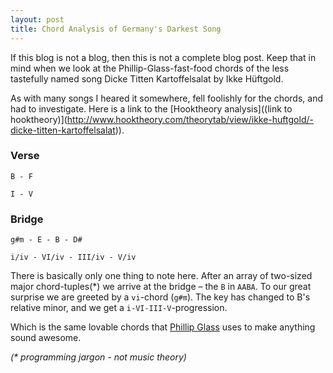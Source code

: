 ```yaml
---
layout: post
title: Chord Analysis of Germany's Darkest Song
---
```

If this blog is not a blog, then this is not a complete blog post. Keep that in mind when we look at the Phillip-Glass-fast-food chords of the less tastefully named song Dicke Titten Kartoffelsalat by Ikke Hüftgold.

As with many songs I heared it somewhere, fell foolishly for the chords, and had to investigate. Here is a link to the [Hooktheory analysis]((link to hooktheory)](http://www.hooktheory.com/theorytab/view/ikke-huftgold/-dicke-titten-kartoffelsalat)).

### Verse
`B - F`

`I - V`

### Bridge

`g#m - E - B - D#`

`i/iv - VI/iv - III/iv - V/iv`

There is basically only one thing to note here. After an array of two-sized major chord-tuples(*) we arrive at the bridge – the `B` in `AABA`. To our great surprise we are greeted by a `vi`-chord (`g#m`). The key has changed to B's relative minor, and we get a `i-VI-III-V`-progression.

Which is the same lovable chords that [Phillip Glass](http://youtu.be/nNiOqa1nWgI?t=34s) uses to make anything sound awesome.

*(\* programming jargon - not music theory)*